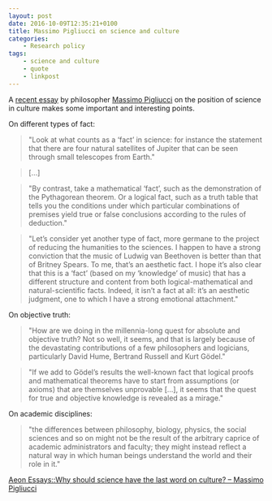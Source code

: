 ```yaml
---
layout: post
date: 2016-10-09T12:35:21+0100
title: Massimo Pigliucci on science and culture
categories:
    - Research policy
tags:
    - science and culture
    - quote
    - linkpost
---
```


A [recent essay](https://aeon.co/essays/why-should-science-have-the-last-word-on-culture) by philosopher [Massimo Pigliucci](https://www.gc.cuny.edu/Page-Elements/Academics-Research-Centers-Initiatives/Doctoral-Programs/Philosophy/Faculty-Bios/Massimo-Pigliucci) on the position of science in culture makes some important and interesting points.

On different types of fact:

>"Look at what counts as a ‘fact’ in science: for instance the statement that there are four natural satellites of Jupiter that can be seen through small telescopes from Earth."

>[...]

>"By contrast, take a mathematical ‘fact’, such as the demonstration of the Pythagorean theorem. Or a logical fact, such as a truth table that tells you the conditions under which particular combinations of premises yield true or false conclusions according to the rules of deduction."

>"Let’s consider yet another type of fact, more germane to the project of reducing the humanities to the sciences. I happen to have a strong conviction that the music of Ludwig van Beethoven is better than that of Britney Spears. To me, that’s an aesthetic fact. I hope it’s also clear that this is a ‘fact’ (based on my ‘knowledge’ of music) that has a different structure and content from both logical-mathematical and natural-scientific facts. Indeed, it isn’t a fact at all: it’s an aesthetic judgment, one to which I have a strong emotional attachment."

On objective truth:

>"How are we doing in the millennia-long quest for absolute and objective truth? Not so well, it seems, and that is largely because of the devastating contributions of a few philosophers and logicians, particularly David Hume, Bertrand Russell and Kurt Gödel."

>"If we add to Gödel’s results the well-known fact that logical proofs and mathematical theorems have to start from assumptions (or axioms) that are themselves unprovable [...], it seems that the quest for true and objective knowledge is revealed as a mirage."

On academic disciplines:

>"the differences between philosophy, biology, physics, the social sciences and so on might not be the result of the arbitrary caprice of academic administrators and faculty; they might instead reflect a natural way in which human beings understand the world and their role in it."

[Aeon Essays::Why should science have the last word on culture? – Massimo Pigliucci](https://aeon.co/essays/why-should-science-have-the-last-word-on-culture)